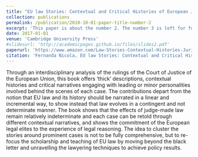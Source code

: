 ```yaml
---
title: "EU law Stories: Contextual and Critical Histories of European Jurisprudence"
collection: publications
permalink: /publication/2010-10-01-paper-title-number-2
excerpt: 'This paper is about the number 2. The number 3 is left for future work.'
date: 2017-01-01
venue: 'Cambridge University Press'
#slidesurl: 'http://academicpages.github.io/files/slides2.pdf'
paperurl: 'https://www.amazon.com/Law-Stories-Contextual-Histories-Jurisprudence/dp/110754503X'
citation: 'Fernanda Nicola, EU law Stories: Contextual and Critical Histories of European Jurisprudence (Fernanda Nicola & Bill Davies, eds., Cambridge U. Press 2017).'
---
```


Through an interdisciplinary analysis of the rulings of the Court of Justice of the European Union, this book offers ‘thick’ descriptions, contextual histories and critical narratives engaging with leading or minor personalities involved behind the scenes of each case. The contributions depart from the notion that EU law and its history should be narrated in a linear and incremental way, to show instead that law evolves in a contingent and not determinate manner. The book shows that the effects of judge-made law remain relatively indeterminate and each case can be retold through different contextual narratives, and shows the commitment of the European legal elites to the experience of legal reasoning. The idea to cluster the stories around prominent cases is not to be fully comprehensive, but to re-focus the scholarship and teaching of EU law by moving beyond the black letter and unravelling the lawyering techniques to achieve policy results.
